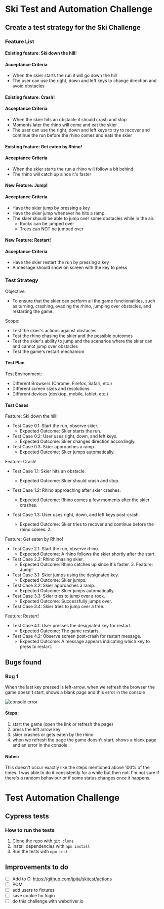 # Ski Test and Automation Challenge

## Create a test strategy for the Ski Challenge

### Feature List

#### Existing feature: Ski down the hill!

#### Acceptance Criteria

- When the skier starts the run it will go down the hill
- The user can use the right, down and left keys to change direction and avoid obstacles

#### Existing feature: Crash!

#### Acceptance Criteria

- When the skier hits an obstacle it should crash and stop
- Moments later the rhino will come and eat the skier
- The user can use the right, down and left keys to try to recover and continue the run before the rhino comes and eats the skier

#### Existing feature: Get eaten by Rhino!

#### Acceptance Criteria

- When the skier starts the run a rhino will follow a bit behind
- The rhino will catch up since it's faster

#### New Feature: Jump!

#### Acceptance Criteria

- Have the skier jump by pressing a key
- Have the skier jump whenever he hits a ramp.
- The skier should be able to jump over some obstacles while in the air.
  - Rocks can be jumped over
  - Trees can NOT be jumped over

#### New Feature: Restart!

#### Acceptance Criteria

- Have the skier restart the run by pressing a key
- A message should show on screen with the key to press

### Test Strategy

Objective:

- To ensure that the skier can perform all the game functionalities, such as turning, crashing, evading the rhino, jumping over obstacles, and restarting the game.

Scope:

- Test the skier's actions against obstacles
- Test the rhino chasing the skier and the possible outcomes
- Test the skier's ability to jump and the scenarios where the skier can and cannot jump over obstacles
- Test the game's restart mechanism

#### Test Plan

Test Environment:

- Different Browsers (Chrome, Firefox, Safari, etc.)
- Different screen sizes and resolutions
- Different devices (desktop, mobile, tablet, etc.)

#### Test Cases

Feature: Ski down the hill!

- Test Case 0.1: Start the run, observe skier.
  - Expected Outcome: Skier starts the run.
- Test Case 0.2: User uses right, down, and left keys.
  - Expected Outcome: Skier changes direction accordingly.
- Test Case 0.3: Skier approaches a ramp.
  - Expected Outcome: Skier jumps automatically.

Feature: Crash!

- Test Case 1.1: Skier hits an obstacle.

  - Expected Outcome: Skier should crash and stop.

- Test Case 1.2: Rhino approaching after skier crashes.
  - Expected Outcome: Rhino comes a few moments after the skier crashes.
- Test Case 1.3: User uses right, down, and left keys post-crash.
  - Expected Outcome: Skier tries to recover and continue before the rhino comes. 2.

Feature: Get eaten by Rhino!

- Test Case 2.1: Start the run, observe rhino.
  - Expected Outcome: A rhino follows the skier shortly after the start.
- Test Case 2.2: Rhino chasing skier.
  - Expected Outcome: Rhino catches up since it's faster. 3. Feature: Jump!
- Test Case 3.1: Skier jumps using the designated key.
  - Expected Outcome: Skier jumps.
- Test Case 3.2: Skier approaches a ramp.
  - Expected Outcome: Skier jumps automatically.
- Test Case 3.3: Skier tries to jump over a rock.
  - Expected Outcome: Successfully jumps over.
- Test Case 3.4: Skier tries to jump over a tree.

Feature: Restart!

- Test Case 4.1: User presses the designated key for restart.
  - Expected Outcome: The game restarts.
- Test Case 4.2: Observe screen post-crash for restart message.
  - Expected Outcome: A message appears indicating which key to press to restart.

## Bugs found

### Bug 1

When the last key pressed is left-arrow, when we refresh the browser the game doesn't start, shows a blank page and this error in the console

![console error](https://i.ibb.co/k61kMt3/Screenshot-2023-10-31-at-19-13-22.png)

#### Steps:

1. start the game (open the link or refresh the page)
1. press the left arrow key
1. skier crashes or gets eaten by the rhino
1. when we refresh the page the game doesn't start, shows a blank page and an error in the console

#### Notes:

This doesn't occur exactly like the steps mentioned above 100% of the times.
I was able to do it consistently for a while but then not.
I'm not sure if there's a random behaviour or if some status changes once it happens.

# Test Automation Challenge

## Cypress tests

### How to run the tests

1. Clone the repo with `git clone`
1. Install dependencies with `npm install`
1. Run the tests with `npm test`

## Improvements to do

- [ ] Add to CI https://github.com/jpita/skitest/actions
- [ ] POM
- [ ] add users to fixtures
- [ ] save cookie for login
- [ ] do this challenge with webdriver.io
